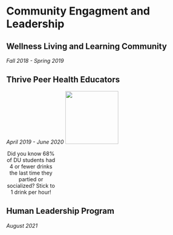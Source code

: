 # Community Engagment and Leadership
## Wellness Living and Learning Community
<i>Fall 2018 - Spring 2019</i>
## Thrive Peer Health Educators
<i>April 2019 - June 2020</i>
<a>
  <img src="https://user-images.githubusercontent.com/91146906/151018455-c85f1384-062c-466b-ac52-d338eb03a261.jpg" style='width: 140px'>
  <div style='width: 130px; text-align: center;'>Did you know 68% of DU students had 4 or fewer drinks the last time they partied or socialized? Stick to 1 drink per hour!</div>
</a>

## Human Leadership Program
<i>August 2021</i>
